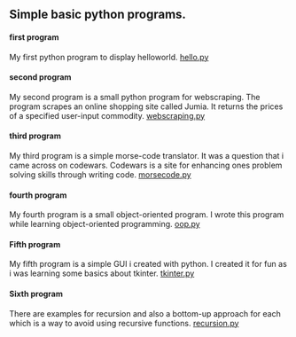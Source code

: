 ## Simple basic python programs.

#### first program
My first python program to display helloworld.
[hello.py](hello.py)


#### second program
My second program is a small python program for webscraping.
The program scrapes an online shopping site called Jumia.
It returns the prices of a specified user-input commodity.
[webscraping.py](webscraping.py)

#### third program
My third program is a simple morse-code translator.
It was a question that i came across on codewars.
Codewars is a site for enhancing ones problem solving skills through writing code.
[morsecode.py](morsecode.py)

#### fourth program 
My fourth program is a small object-oriented program.
I wrote this program while learning object-oriented programming.
[oop.py](oop.py)

#### Fifth program
My fifth program is a simple GUI i created with python.
I created it for fun as i was learning some basics about tkinter.
[tkinter.py](GUITkinter.py)

#### Sixth program
There are examples for recursion and also a bottom-up 
approach for each which is a way to avoid using recursive functions.
[recursion.py](recursionexamle.py)

